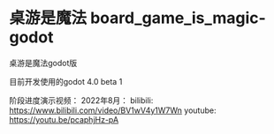 # 桌游是魔法 board_game_is_magic-godot
 桌游是魔法godot版
 
目前开发使用的godot 4.0 beta 1

阶段进度演示视频：
2022年8月：
bilibili: https://www.bilibili.com/video/BV1wV4y1W7Wn
youtube: https://youtu.be/pcaphjHz-pA

